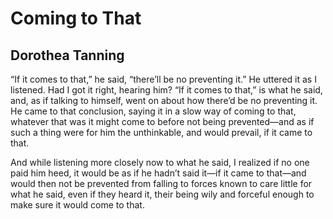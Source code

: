 # Coming to That
## Dorothea Tanning
“If it comes to that,” he said, “there’ll be no
preventing it.”
He uttered it as I listened. Had I got it right,
hearing him?
“If it comes to that,” is what he said, and,
as if talking
to himself, went on about how there’d be no
preventing it.
He came to that conclusion, saying it in a
slow way of
coming to that, whatever that was it might
come to before
not being prevented—and as if such a thing
were for him
the unthinkable, and would prevail, if it
came to that.

And while listening more closely now to
what he said,
I realized if no one paid him heed, it would
be as if he
hadn’t said it—if it came to that—and would
then not be
prevented from falling to forces known to
care little for
what he said, even if they heard it, their
being wily
and forceful enough to make sure it would
come to that.